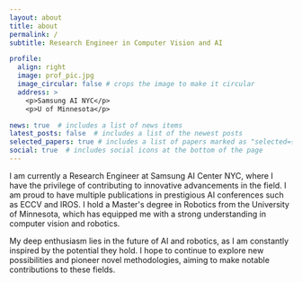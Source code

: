 ```yaml
---
layout: about
title: about
permalink: /
subtitle: Research Engineer in Computer Vision and AI

profile:
  align: right
  image: prof_pic.jpg
  image_circular: false # crops the image to make it circular
  address: >
    <p>Samsung AI NYC</p>
    <p>U of Minnesota</p>

news: true  # includes a list of news items
latest_posts: false  # includes a list of the newest posts
selected_papers: true # includes a list of papers marked as "selected={true}"
social: true  # includes social icons at the bottom of the page
---
```


I am currently a Research Engineer at Samsung AI Center NYC, where I have the privilege of contributing to innovative advancements in the field. I am proud to have multiple publications in prestigious AI conferences such as ECCV and IROS. I hold a Master's degree in Robotics from the University of Minnesota, which has equipped me with a strong understanding in computer vision and robotics.

My deep enthusiasm lies in the future of AI and robotics, as I am constantly inspired by the potential they hold. I hope to continue to explore new possibilities and pioneer novel methodologies, aiming to make notable contributions to these fields.
